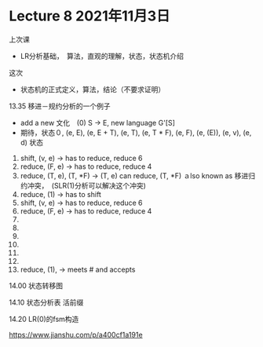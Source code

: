 # Lecture 8 2021年11月3日

上次课　
- LR分析基础，　算法，直观的理解，状态，状态机介绍

这次
- 状态机的正式定义，算法，结论（不要求证明）

13.35 移进－规约分析的一个例子
- add a new 文化　(0) S -> E, new language G'[S]
- 期待，状态０, (e, E), (e, E + T), (e, T), (e, T * F), (e, F), (e, (E)), (e, v), (e, d)
状态
1. shift, (v, e) -> has to reduce, reduce 6
2. reduce, (F, e) -> has to reduce, reduce 4
3. reduce, (T, e), (T, *F) -> (T, e) can reduce, (T, *F) ａlso known as 移进归约冲突，　(SLR(1)分析可以解决这个冲突)
4. reduce, (1) -> has to shift
5. shift, (v, e) -> has to reduce, reduce 6
6. reduce, (F, e) -> has to reduce, reduce 4
7. 
8. 
9.
10.
11.
12.
13. reduce, (1), -> meets # and accepts

14.00 状态转移图

14.10 状态分析表
活前缀

14.20 LR(0)的fsm构造















https://www.jianshu.com/p/a400cf1a191e